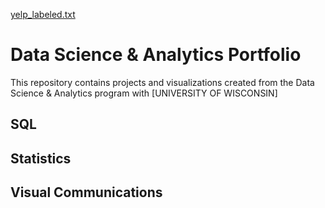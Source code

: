 [yelp_labeled.txt](https://github.com/malvi-94/Data-analysis-portfolio-UW/files/8328945/yelp_labeled.txt)
# Data Science & Analytics Portfolio
This repository contains projects and visualizations created from the Data Science & Analytics program with [UNIVERSITY OF WISCONSIN]
## SQL

## Statistics

## Visual Communications
